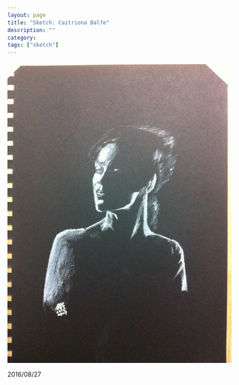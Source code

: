 ```yaml
---
layout: page
title: "Sketch: Caitriona Balfe"
description: ""
category:
tags: ["sketch"]
---
```


![Kate Mara](/assets/images/pencil-sketch-0097.jpg)

2016/08/27
